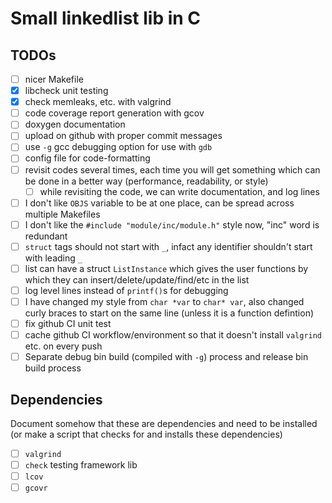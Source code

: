 # Small linkedlist lib in C

## TODOs

- [ ] nicer Makefile
- [x] libcheck unit testing
- [x] check memleaks, etc. with valgrind
- [ ] code coverage report generation with gcov
- [ ] doxygen documentation
- [ ] upload on github with proper commit messages
- [ ] use `-g` gcc debugging option for use with `gdb`
- [ ] config file for code-formatting
- [ ] revisit codes several times, each time you will get something which can be done in a better way (performance, readability, or style)
    - [ ] while revisiting the code, we can write documentation, and log lines
- [ ] I don't like `OBJS` variable to be at one place, can be spread across multiple Makefiles
- [ ] I don't like the `#include "module/inc/module.h"` style now, "inc" word is redundant
- [ ] `struct` tags should not start with `_`, infact any identifier shouldn't start with leading `_`
- [ ] list can have a struct `ListInstance` which gives the user functions by which they can insert/delete/update/find/etc in the list
- [ ] log level lines instead of `printf()`s for debugging
- [ ] I have changed my style from `char *var` to `char* var`, also changed curly braces to start on the same line (unless it is a function defintion)
- [ ] fix github CI unit test
- [ ] cache github CI workflow/environment so that it doesn't install `valgrind` etc. on every push
- [ ] Separate debug bin build (compiled with `-g`) process and release bin build process 

## Dependencies

Document somehow that these are dependencies and need to be installed (or make a script that checks for and installs these dependencies)

- [ ] `valgrind`
- [ ] `check` testing framework lib 
- [ ] `lcov`
- [ ] `gcovr`
